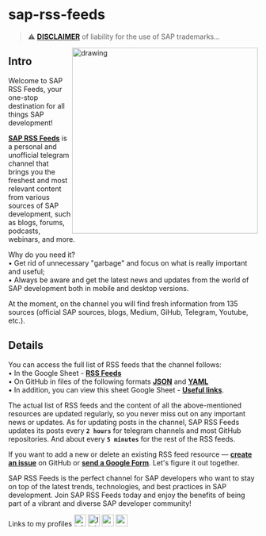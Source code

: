 # sap-rss-feeds
> :warning: **[DISCLAIMER](DISCLAIMER.md)** of liability for the use of SAP trademarks...

<img align="right" src="https://github.com/indywka/sap-rss-feed/assets/16324200/4a1e19c6-efdb-4e6f-91e6-43406bbecaf0" alt="drawing" width="375"/>
<!---/<img align="right" src="https://github.com/indywka/sap-rss-feed/assets/16324200/69c0179f-9453-41c6-aaa0-b5bdbd674e84" alt="drawing" width="375"/>-->

## Intro
Welcome to SAP RSS Feeds, your one-stop destination for all things SAP development!

**[SAP RSS Feeds](https://t.me/sapfeeds)** is a personal and unofficial telegram channel that brings you the freshest and most relevant content from various sources of SAP development, such as blogs, forums, podcasts, webinars, and more.

Why do you need it?\
• Get rid of unnecessary "garbage" and focus on what is really important and useful;\
• Always be aware and get the latest news and updates from the world of SAP development both in mobile and desktop versions.

At the moment, on the channel you will find fresh information from 135 sources (official SAP sources, blogs, Medium, GiHub, Telegram, Youtube, etc.).

## Details
You can access the full list of RSS feeds that the channel follows:\
• In the Google Sheet - **[RSS Feeds](https://docs.google.com/spreadsheets/d/1tkbil1VcysRJKN-l1g6OpY3C_FahImzt7nFIHUx-9As/edit#gid=448724122)**\
• On GitHub in files of the following formats **[JSON](https://github.com/indywka/sap-rss-feed/blob/main/rss-feed-data.json)** and **[YAML](https://github.com/indywka/sap-rss-feed/blob/main/rss-feed-data.yaml)**\
• In addition, you can view this sheet Google Sheet - **[Useful links](https://docs.google.com/spreadsheets/d/1tkbil1VcysRJKN-l1g6OpY3C_FahImzt7nFIHUx-9As/edit#gid=2011535277)**.

The actual list of RSS feeds and the content of all the above-mentioned resources are updated regularly, so you never miss out on any important news or updates. As for updating posts in the channel, SAP RSS Feeds updates its posts every **`2 hours`** for telegram channels and most GitHub repositories. And about every **`5 minutes`** for the rest of the RSS feeds.

If you want to add a new or delete an existing RSS feed resource — **[create an issue](https://github.com/indywka/sap-rss-feed/issues)** on GitHub or **[send a Google Form](https://docs.google.com/forms/d/e/1FAIpQLScdqlH-gdj-fIDOGdM0vBdMYIxZkltgGAiWxifcmvtEGZ9tbA/viewform?usp=sf_link)**. Let's figure it out together.

SAP RSS Feeds is the perfect channel for SAP developers who want to stay on top of the latest trends, technologies, and best practices in SAP development. Join SAP RSS Feeds today and enjoy the benefits of being part of a vibrant and diverse SAP developer community!

Links to my profiles [<img width="24" height="24" src="https://img.icons8.com/fluency/48/telegram-app.png" alt="telegram-app"/>](https://t.me/eduardminchyk "Telegram") [<img width="24" height="24" src="https://img.icons8.com/color/48/linkedin.png" alt="linkedin"/>](https://www.linkedin.com/in/eduardminchyk/ "LinkedIn") [<img width="24" height="24" src="https://img.icons8.com/color/48/sap.png" alt="sap"/>](https://community.sap.com/t5/user/viewprofilepage/user-id/649881 "SAP") [<img width="24" height="24" src="https://img.icons8.com/external-tal-revivo-bold-tal-revivo/24/228BE6/external-github-with-cat-logo-an-online-community-for-software-development-logo-bold-tal-revivo.png" alt="external-github-with-cat-logo-an-online-community-for-software-development-logo-bold-tal-revivo"/>](https://github.com/indywka "Github")
